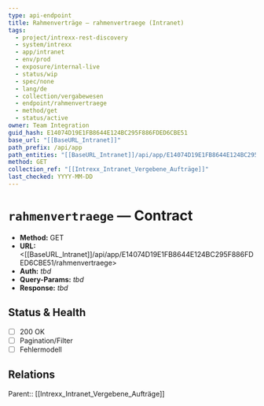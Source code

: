 ```yaml
---
type: api-endpoint
title: Rahmenverträge — rahmenvertraege (Intranet)
tags:
  - project/intrexx-rest-discovery
  - system/intrexx
  - app/intranet
  - env/prod
  - exposure/internal-live
  - status/wip
  - spec/none
  - lang/de
  - collection/vergabewesen
  - endpoint/rahmenvertraege
  - method/get
  - status/active
owner: Team Integration
guid_hash: E14074D19E1FB8644E124BC295F886FDED6CBE51
base_url: "[[BaseURL_Intranet]]"
path_prefix: /api/app
path_entities: "[[BaseURL_Intranet]]/api/app/E14074D19E1FB8644E124BC295F886FDED6CBE51/rahmenvertraege"
method: GET
collection_ref: "[[Intrexx_Intranet_Vergebene_Aufträge]]"
last_checked: YYYY-MM-DD
---
```



# `rahmenvertraege` — Contract
- **Method:** GET  
- **URL:** <[[BaseURL_Intranet]]/api/app/E14074D19E1FB8644E124BC295F886FDED6CBE51/rahmenvertraege>  
- **Auth:** _tbd_  
- **Query-Params:** _tbd_  
- **Response:** _tbd_

## Status & Health
- [ ] 200 OK
- [ ] Pagination/Filter
- [ ] Fehlermodell

## Relations
Parent:: [[Intrexx_Intranet_Vergebene_Aufträge]]
